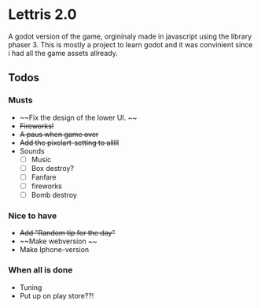 # Lettris 2.0 

A godot version of the game, orgininaly made in javascript using the 
library phaser 3. This is mostly a project to learn godot and it was convinient 
since i had all the game assets allready. 

## Todos

### Musts
- ~~Fix the design of the lower UI. ~~
- ~~Fireworks!~~
- ~~A paus when game over~~
- ~~Add the pixelart-setting to alllll~~
- Sounds
	- [ ] Music
	- [ ] Box destroy?
	- [ ] Fanfare
	- [ ] fireworks
	- [ ] Bomb destroy

### Nice to have
- ~~Add "Random tip for the day"~~
- ~~Make webversion ~~
- Make Iphone-version

### When all is done
* Tuning
* Put up on play store??!
